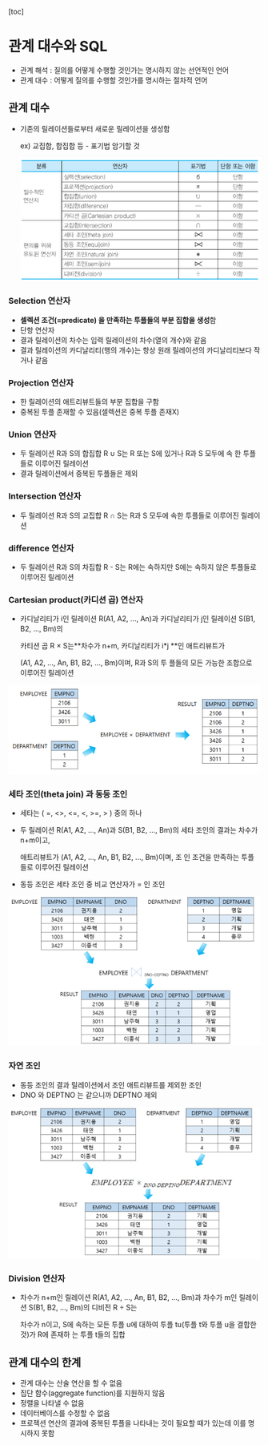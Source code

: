 [toc]

# 관계 대수와 SQL

- 관계 해석 : 질의를 어떻게 수행할 것인가는 명시하지 않는 선언적인 언어
- 관계 대수 : 어떻게 질의를 수행할 것인가를 명시하는 절차적 언어



## 관계 대수

- 기존의 릴레이션들로부터 새로운 릴레이션을 생성함 

  ex) 교집합, 합집합 등 - 표기법 암기할 것

  <img src="./assets/image-20230530120924741.png" alt="image-20230530120924741" style="zoom:80%;" />

  

### Selection 연산자

- **셀렉션 조건(=predicate) 을 만족하는 투플들의 부분 집합을 생성**함
- 단항 연산자
- 결과 릴레이션의 차수는 입력 릴레이션의 차수(열의 개수)와 같음 
- 결과 릴레이션의 카디날리티(행의 개수)는 항상 원래 릴레이션의 카디날리티보다 작거나 같음

### Projection 연산자

- 한 릴레이션의 애트리뷰트들의 부분 집합을 구함
- 중복된 투플 존재할 수 있음(셀렉션은 중복 투플 존재X)

### Union 연산자

- 두 릴레이션 R과 S의 합집합 R ∪ S는 R 또는 S에 있거나 R과 S 모두에 속 한 투플들로 이루어진 릴레이션
- 결과 릴레이션에서 중복된 투플들은 제외

### Intersection 연산자

- 두 릴레이션 R과 S의 교집합 R ∩ S는 R과 S 모두에 속한 투플들로 이루어진 릴레이션

### difference 연산자

- 두 릴레이션 R과 S의 차집합 R - S는 R에는 속하지만 S에는 속하지 않은 투플들로 이루어진 릴레이션

### Cartesian product(카디션 곱) 연산자

- 카디날리티가 i인 릴레이션 R(A1, A2, ..., An)과 카디날리티가 j인 릴레이션 S(B1, B2, ..., Bm)의 

  카티션 곱 R × S는**차수가 n+m, 카디날리티가 i*j **인 애트리뷰트가 

  (A1, A2, ..., An, B1, B2, ..., Bm)이며, R과 S의 투 플들의 모든 가능한 조합으로 이루어진 릴레이션

![image-20230530122733943](./assets/image-20230530122733943.png)



### 세타 조인(theta join) 과 동등 조인

- 세타는 ( =, <>, <=, <, >=, > ) 중의 하나

- 두 릴레이션 R(A1, A2, ..., An)과 S(B1, B2, ..., Bm)의 세타 조인의 결과는 차수가 n+m이고, 

  애트리뷰트가 (A1, A2, ..., An, B1, B2, ..., Bm)이며, 조 인 조건을 만족하는 투플들로 이루어진 릴레이션

- 동등 조인은 세타 조인 중 비교 연산자가 = 인 조인

![image-20230530124602056](./assets/image-20230530124602056.png)

### 자연 조인

- 동등 조인의 결과 릴레이션에서 조인 애트리뷰트를 제외한 조인
- DNO 와 DEPTNO 는 같으니까 DEPTNO 제외 

![image-20230530124515303](./assets/image-20230530124515303.png)

### Division 연산자

- 차수가 n+m인 릴레이션 R(A1, A2, ..., An, B1, B2, ..., Bm)과 차수가 m인 릴레이션 S(B1, B2, ..., Bm)의 디비전 R ÷ S는

  차수가 n이고, S에 속하는 모든 투플 u에 대하여 투플 tu(투플 t와 투플 u을 결합한 것)가 R에 존재하 는 투플 t들의 집합



## 관계 대수의 한계

- 관계 대수는 산술 연산을 할 수 없음
- 집단 함수(aggregate function)를 지원하지 않음 
- 정렬을 나타낼 수 없음
- 데이터베이스를 수정할 수 없음 
- 프로젝션 연산의 결과에 중복된 투플을 나타내는 것이 필요할 때가 있는데 이를 명시하지 못함


